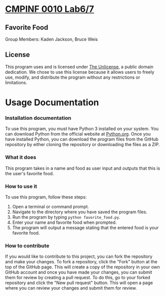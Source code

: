 # <u>CMPINF 0010 Lab6/7</u>

## Favorite Food

Group Members: Kaden Jackson, Bruce Weis

## License

This program uses and is licensed under [The Unlicense](https://unlicense.org/), a public domain dedication. We chose to use this license because it allows users to freely use, modify, and distribute the program without any restrictions or limitations.

# Usage Documentation

### Installation documentation

To use this program, you must have Python 3 installed on your system. You can download Python from the official website at [Python.org](https://www.python.org/downloads/). Once you have installed Python, you can download the program files from the GitHub repository by either cloning the repository or downloading the files as a ZIP.

### What it does

This program takes in a name and food as user input and outputs that this is the user's favorite food.

### How to use it

To use this program, follow these steps:

1. Open a terminal or command prompt.
2. Navigate to the directory where you have saved the program files.
3. Run the program by typing `python favorite_food.py`.
4. Enter your name and favorite food when prompted.
5. The program will output a message stating that the entered food is your favorite food.

### How to contribute

If you would like to contribute to this project, you can fork the repository and make your changes. To fork a repository, click the "Fork" button at the top of the GitHub page. This will create a copy of the repository in your own GitHub account and once you have made your changes, you can submit them for review by creating a pull request. To do this, go to your forked repository and click the "New pull request" button. This will open a page where you can review your changes and submit them for review.
